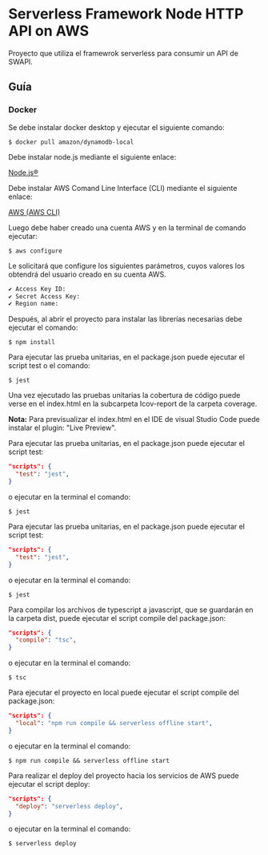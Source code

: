 # Serverless Framework Node HTTP API on AWS

Proyecto que utiliza el framewrok serverless para consumir un API de SWAPI.

## Guía

### Docker

Se debe instalar docker desktop y ejecutar el siguiente comando:

```
$ docker pull amazon/dynamodb-local
```

Debe instalar node.js mediante el siguiente enlace:

[Node.js®](https://nodejs.org/en/download)

Debe instalar AWS Comand Line Interface (CLI) mediante el siguiente enlace:

[AWS (AWS CLI)](https://aws.amazon.com/es/cli/)

Luego debe haber creado una cuenta AWS y en la terminal de comando ejecutar:

```
$ aws configure
```
Le solicitará que configure los siguientes parámetros, cuyos valores los obtendrá del usuario creado en su cuenta AWS.

```bash
✔ Access Key ID:
✔ Secret Access Key:
✔ Region name:
```

Después, al abrir el proyecto para instalar las librerías necesarias debe ejecutar el comando:

```
$ npm install
```

Para ejecutar las prueba unitarias, en el package.json puede ejecutar el script test o el comando:

```
$ jest
```

Una vez ejecutado las pruebas unitarias la cobertura de código puede verse en el index.html en la subcarpeta Icov-report de la carpeta coverage.

**Nota:** Para previsualizar el index.html en el IDE de visual Studio Code puede instalar el plugin: "Live Preview".

Para ejecutar las prueba unitarias, en el package.json puede ejecutar el script test:

```json
"scripts": {
  "test": "jest",
}
```
 o ejecutar en la terminal el comando:
```
$ jest
```

Para ejecutar las prueba unitarias, en el package.json puede ejecutar el script test:

```json
"scripts": {
  "test": "jest",
}
```
 o ejecutar en la terminal el comando:
```
$ jest
```

Para compilar los archivos de typescript a javascript, que se guardarán en la carpeta dist, puede ejecutar el script compile del package.json:

```json
"scripts": {
  "compile": "tsc",
}
```
 o ejecutar en la terminal el comando:
```
$ tsc
```

Para ejecutar el proyecto en local puede ejecutar el script compile del package.json:

```json
"scripts": {
  "local": "npm run compile && serverless offline start",
}
```
 o ejecutar en la terminal el comando:
```
$ npm run compile && serverless offline start
```

Para realizar el deploy del proyecto hacia los servicios de AWS puede ejecutar el script deploy:

```json
"scripts": {
  "deploy": "serverless deploy",
}
```
 o ejecutar en la terminal el comando:
```
$ serverless deploy
```